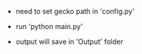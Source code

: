 * need to set gecko path in 'config.py'

* run 'python main.py'

* output will save in 'Output' folder
